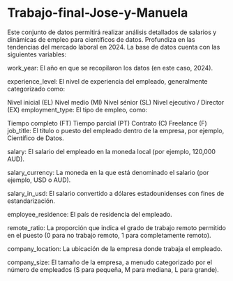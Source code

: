 # Trabajo-final-Jose-y-Manuela
Este conjunto de datos permitirá realizar análisis detallados de salarios y dinámicas de empleo para científicos de datos.
Profundiza en las tendencias del mercado laboral en 2024. La base de datos cuenta con las siguientes variables: 

work_year: El año en que se recopilaron los datos (en este caso, 2024).

experience_level: El nivel de experiencia del empleado, generalmente categorizado como:

Nivel inicial (EL)
Nivel medio (MI)
Nivel sénior (SL)
Nivel ejecutivo / Director (EX)
employment_type: El tipo de empleo, como:

Tiempo completo (FT)
Tiempo parcial (PT)
Contrato (C)
Freelance (F)
job_title:  El título o puesto del empleado dentro de la empresa, por ejemplo, Científico de Datos.

salary: El salario del empleado en la moneda local (por ejemplo, 120,000 AUD).

salary_currency: La moneda en la que está denominado el salario (por ejemplo, USD o AUD).

salary_in_usd: El salario convertido a dólares estadounidenses con fines de estandarización.

employee_residence: El país de residencia del empleado.

remote_ratio: La proporción que indica el grado de trabajo remoto permitido en el puesto (0 para no trabajo remoto, 1 para completamente remoto).

company_location: La ubicación de la empresa donde trabaja el empleado.

company_size: El tamaño de la empresa, a menudo categorizado por el número de empleados (S para pequeña, M para mediana, L para grande).
